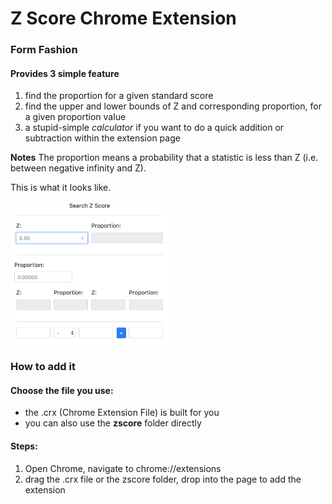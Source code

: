 # Z Score Chrome Extension

### Form Fashion

#### Provides 3 simple feature

1. find the proportion for a given standard score
2. find the upper and lower bounds of Z and corresponding proportion, for a given proportion value
3. a stupid-simple *calculator* if you want to do a quick addition or subtraction within the extension page

**Notes** The proportion means a probability that a statistic is less than Z (i.e. between negative infinity and Z).

This is what it looks like.

<img src="docs/preview.png" alt="extension preview image" style="max-width: 50%">

### How to add it

#### Choose the file you use:
- the .crx (Chrome Extension File) is built for you
- you can also use the **zscore** folder directly

#### Steps:
1. Open Chrome, navigate to chrome://extensions
2. drag the .crx file or the zscore folder, drop into the page to add the extension
